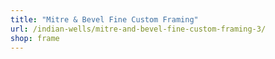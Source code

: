 ```yaml
---
title: "Mitre & Bevel Fine Custom Framing"
url: /indian-wells/mitre-and-bevel-fine-custom-framing-3/
shop: frame
---
```

